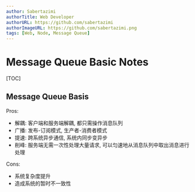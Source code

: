 ```yaml
---
author: Sabertazimi
authorTitle: Web Developer
authorURL: https://github.com/sabertazimi
authorImageURL: https://github.com/sabertazimi.png
tags: [Web, Node, Message Queue]
---
```


# Message Queue Basic Notes

[TOC]

## Message Queue Basis

Pros:

- 解耦: 客户端和服务端解耦, 都只需操作消息队列
- 广播: 发布-订阅模式, 生产者-消费者模式
- 提速: 跨系统异步通信, 系统内同步变异步
- 削峰: 服务端无需一次性处理大量请求, 可以匀速地从消息队列中取出消息进行处理

Cons:

- 系统复杂度提升
- 造成系统的暂时不一致性
